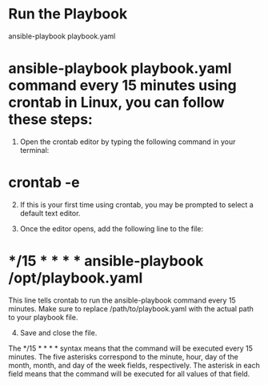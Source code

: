# Run the Playbook
ansible-playbook playbook.yaml

# ansible-playbook playbook.yaml command every 15 minutes using crontab in Linux, you can follow these steps:

1. Open the crontab editor by typing the following command in your terminal:

# crontab -e

2. If this is your first time using crontab, you may be prompted to select a default text editor.

3. Once the editor opens, add the following line to the file:

# */15 * * * * ansible-playbook /opt/playbook.yaml

This line tells crontab to run the ansible-playbook command every 15 minutes. Make sure to replace /path/to/playbook.yaml with the actual path to your playbook file.

4. Save and close the file.

The */15 * * * * syntax means that the command will be executed every 15 minutes. The five asterisks correspond to the minute, hour, day of the month, month, and day of the week fields, respectively. The asterisk in each field means that the command will be executed for all values of that field.
